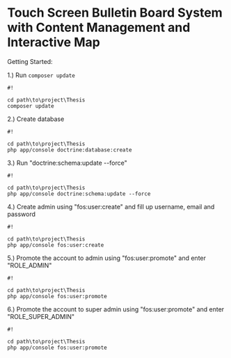 # Touch Screen Bulletin Board System with Content Management and Interactive Map #

Getting Started:

1.) Run `composer update`

```
#!

cd path\to\project\Thesis
composer update
```

2.) Create database

```
#!

cd path\to\project\Thesis
php app/console doctrine:database:create
```

3.) Run "doctrine:schema:update --force"


```
#!

cd path\to\project\Thesis
php app/console doctrine:schema:update --force
```

4.) Create admin using "fos:user:create" and fill up username, email and password
```
#!

cd path\to\project\Thesis
php app/console fos:user:create
```
5.) Promote the account to admin using "fos:user:promote" and enter "ROLE_ADMIN"
```
#!

cd path\to\project\Thesis
php app/console fos:user:promote
```

6.) Promote the account to super admin using "fos:user:promote" and enter "ROLE_SUPER_ADMIN"
```
#!

cd path\to\project\Thesis
php app/console fos:user:promote
```
